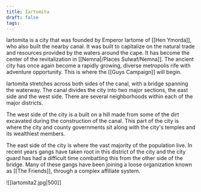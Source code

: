 ```yaml
---
title: Iartomita
draft: false
tags:
---
```

Iartomita is a city that was founded by Emperor Iartome of [[Hen Ymorda]], who also built the nearby canal. It was built to capitalize on the natural trade and resources provided by the waters around the cape. It has become the center of the revitalization in [[Nemna|/Places Sulwaf/Nemna]]. The ancient city has once again become a rapidly growing, diverse metropolis rife with adventure opportunity. This is where the [[Guys Campaign]] will begin.

Iartomita stretches across both sides of the canal, with a bridge spanning the waterway. The canal divides the city into two major sections, the east side and the west side. There are several neighborhoods within each of the major districts. 

The west side of the city is a built on a hill made from some of the dirt excavated during the construction of the canal. This part of the city is where the city and county governments sit along with the city's temples and its wealthiest members. 

The east side of the city is where the vast majority of the population live. In recent years gangs have taken root in this district of the city and the city guard has had a difficult time combatting this from the other side of the bridge. Many of these gangs have been joining a loose organization known as [[The Friends]], through a complex affiliate system. 





![[Iartomita2.jpg|500]]